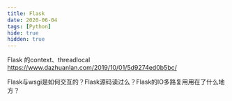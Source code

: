 ```yaml
---
title: Flask
date: 2020-06-04
tags: [Python]
hide: true
hidden: true
---
```



Flask 的context、threadlocal
https://www.dazhuanlan.com/2019/10/01/5d9274ed0b5bc/

Flask与wsgi是如何交互的？Flask源码读过么？Flask的IO多路复用用在了什么地方？